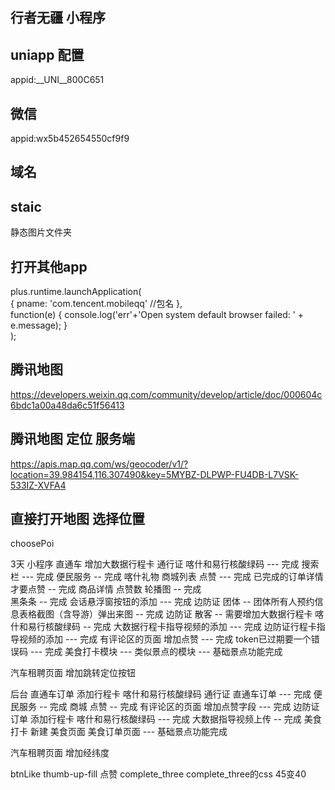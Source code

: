 ## 行者无疆 小程序

## uniapp 配置
appid:__UNI__800C651
## 微信
appid:wx5b452654550cf9f9

## 域名

## staic
静态图片文件夹

## 打开其他app
plus.runtime.launchApplication(  
    {  pname: 'com.tencent.mobileqq'    //包名  },  
    function(e) {   console.log('err'+'Open system default browser failed: ' + e.message);  }  
);

## 腾讯地图
https://developers.weixin.qq.com/community/develop/article/doc/000604c6bdc1a00a48da6c51f56413

## 腾讯地图 定位 服务端
https://apis.map.qq.com/ws/geocoder/v1/?location=39.984154,116.307490&key=5MYBZ-DLPWP-FU4DB-L7VSK-533IZ-XVFA4

## 直接打开地图 选择位置
choosePoi



3天
小程序
直通车 增加大数据行程卡 通行证 喀什和易行核酸绿码 --- 完成
搜索栏  --- 完成
便民服务 -- 完成
喀什礼物 商城列表 点赞 --- 完成
已完成的订单详情才要点赞 -- 完成
商品详情 点赞数 轮播图 -- 完成  
黑条条 -- 完成
会话悬浮窗按钮的添加 --- 完成
边防证 团体 -- 团体所有人预约信息表格截图（含导游）弹出来图 -- 完成
边防证 散客 -- 需要增加大数据行程卡 喀什和易行核酸绿码 -- 完成
大数据行程卡指导视频的添加 --- 完成
边防证行程卡指导视频的添加 --- 完成
有评论区的页面  增加点赞  --- 完成
token已过期要一个错误码 --- 完成
美食打卡模块 --- 类似景点的模块 --- 基础景点功能完成


汽车租聘页面 增加跳转定位按钮







后台
直通车订单 添加行程卡 喀什和易行核酸绿码  通行证 直通车订单 --- 完成
便民服务 --  完成
商城 点赞 -- 完成
有评论区的页面 增加点赞字段 --- 完成
边防证订单 添加行程卡 喀什和易行核酸绿码 --- 完成
大数据指导视频上传 -- 完成
美食打卡 新建 美食页面 美食订单页面 --- 基础景点功能完成


汽车租聘页面 增加经纬度


btnLike
thumb-up-fill
点赞
complete_three
complete_three的css 45变40